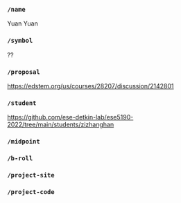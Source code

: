 ### `/name`
Yuan Yuan
### `/symbol`
??
### `/proposal`
https://edstem.org/us/courses/28207/discussion/2142801
### `/student`
https://github.com/ese-detkin-lab/ese5190-2022/tree/main/students/zizhanghan
### `/midpoint`
### `/b-roll`
### `/project-site`
### `/project-code`
